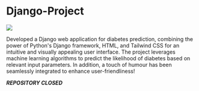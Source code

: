 # Django-Project

![](https://komarev.com/ghpvc/?username=fudge-fantastic&label=VIEWS+COUNT&style=flat-square)

Developed a Django web application for diabetes prediction, combining the power of Python's Django framework, HTML, and Tailwind CSS for an intuitive and visually appealing user interface. 
The project leverages machine learning algorithms to predict the likelihood of diabetes based on relevant input parameters. 
In addition, a touch of humour has been seamlessly integrated to enhance user-friendliness!

__*REPOSITORY CLOSED*__